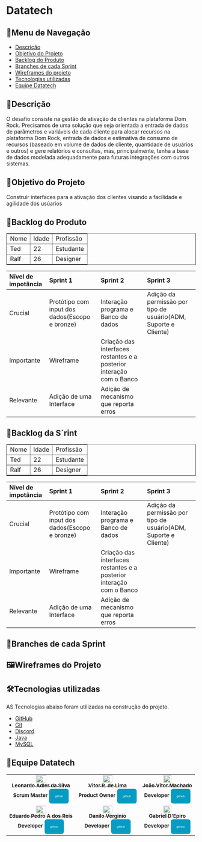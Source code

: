 # Datatech
<h2>📜Menu de Navegação</h2>

- [Descrição](#descrição)
- [Objetivo do Projeto](#objetivo-do-projeto)
- [Backlog do Produto](#backlog-do-produto)
- [Branches de cada Sprint](#branches-de-cada-sprint)
- [Wireframes do projeto](#wireframes-do-projeto)
- [Tecnologias utilizadas](#tecnologias-utilizadas)
- [Equipe Datatech ](#equipe-datatech)

<h2>📝Descrição</h2>
O desafio consiste na gestão de ativação de clientes na plataforma Dom Rock. Precisamos de uma 
solução que seja orientada a entrada de dados de parâmetros e variáveis de cada cliente para alocar 
recursos na plataforma Dom Rock, entrada de dados e estimativa de consumo de recursos (baseado 
em volume de dados de cliente, quantidade de usuários e outros) e gere relatórios e consultas, mas, 
principalmente, tenha a base de dados modelada adequadamente para futuras integrações com 
outros sistemas.

<h2>🎯Objetivo do Projeto</h2>
Construir interfaces para a ativação dos clientes visando a facilidade e agilidade dos usúarios

<h2>📄Backlog do Produto</h2>

<table border="1">
    <tr>
        <td>Nome</td>
        <td>Idade</td>
        <td>Profissão</td>
    </tr>
    <tr>
        <td>Ted</td>
        <td>22</td>
        <td>Estudante</td>
    </tr>
    <tr>
        <td>Ralf</td>
        <td>26</td>
        <td>Designer</td>
    </tr>
</table>

|Nível de impotância|Sprint 1|Sprint 2|Sprint 3|
|:------------------|:-------|:-------|:-------|
|Crucial| Protótipo com input dos dados(Escopo e bronze) | Interação programa e Banco de dados | Adição da permissão por tipo de usuário(ADM, Suporte e Cliente)  |  
|Importante| Wireframe        | Criação das interfaces restantes e a posterior interação com o Banco       |        |        
|Relevante| Adição de uma Interface | Adição de mecanismo que reporta erros    |        |    

<h2>📄Backlog da S´rint</h2>

<table border="1">
    <tr>
        <td>Nome</td>
        <td>Idade</td>
        <td>Profissão</td>
    </tr>
    <tr>
        <td>Ted</td>
        <td>22</td>
        <td>Estudante</td>
    </tr>
    <tr>
        <td>Ralf</td>
        <td>26</td>
        <td>Designer</td>
    </tr>
</table>

|Nível de impotância|Sprint 1|Sprint 2|Sprint 3|
|:------------------|:-------|:-------|:-------|
|Crucial| Protótipo com input dos dados(Escopo e bronze) | Interação programa e Banco de dados | Adição da permissão por tipo de usuário(ADM, Suporte e Cliente)  |  
|Importante| Wireframe        | Criação das interfaces restantes e a posterior interação com o Banco       |        |        
|Relevante| Adição de uma Interface | Adição de mecanismo que reporta erros    |        |

<h2>📄Branches de cada Sprint</h2>
<h2>🖼Wireframes do Projeto</h2>



<h2>🛠Tecnologias utilizadas</h2>

AS Tecnologias abaixo foram utilizadas na construção do projeto.
- [GitHub](https://github.com/)
- [Git](https://github.com/)
- [Discord](https://discord.com/)
- [Java](https://www.java.com/pt-BR/)
- [MySQL](https://www.mysql.com/)


</table>
<h2>🎲Equipe Datatech</h2>
<table>
<tr>
<td align="center">
<a href="https://github.com">
 
<img src="https://avatars.githubusercontent.com/u/88751032?v=4" width = "40%">            
<br />
<sub><b>Leonardo Adler da Silva</b></sub>
<br />
</a>
<sub><b>Scrum Master</b></sub>
<sub><b><a href="https://github.com/LeoAdlerr"><button style="background: #069cc2; border-radius: 6px; padding: 15px; cursor: pointer; color: #fff; border: none; font-size: 8px;">github</button></a></b></sub> 
<td align="center">
<a href="https://github.com">
 
<img src="https://avatars.githubusercontent.com/u/56142288?v=4" width = "40%"> 
<br />
<sub><b>Vitor R. de Lima</b></sub>
<br />
</a>
<sub><b>Product Owner</b></sub>
<sub><b><a href="https://github.com/VilRL"><button style="background: #069cc2; border-radius: 6px; padding: 15px; cursor: pointer; color: #fff; border: none; font-size: 8px;">github</button></a></b></sub> 
<br />
</td>
<td align="center">
<a href="https://github.com">

 <img src="https://avatars.githubusercontent.com/u/88752151?v=4" width = "40%"> 
<br />
<sub><b>João Vitor Machado</b></sub>
<br />
</a>
<sub><b>Developer</b></sub>
<sub><b><a href="https://github.com/jmachadoo"><button style="background: #069cc2; border-radius: 6px; padding: 15px; cursor: pointer; color: #fff; border: none; font-size: 8px;">github</button></a></b></sub> 
<br />
</td>
</tr>
<tr>
<td align="center">
<a href="https://github.com">
 
<img src="https://avatars.githubusercontent.com/u/90360441?v=4" width = "40%"> 
<br />
<sub><b>Eduardo Pedro A dos Reis</b></sub>
<br />
</a>
<sub><b>Developer</b></sub>
<sub><b><a href="https://github.com/EduardoPedroA"><button style="background: #069cc2; border-radius: 6px; padding: 15px; cursor: pointer; color: #fff; border: none; font-size: 8px;">github</button></a></b></sub>
<br />
</td>
<td align="center">
<a href="https://github.com">
  
<img src="https://avatars.githubusercontent.com/u/88066389?v=4" width = "40%"> 
<br />
<sub><b>Danilo Verginio</b></sub>
<br />
</a>
<sub><b>Developer</b></sub>
<sub><b><a href="https://github.com/Daniloel"><button style="background: #069cc2; border-radius: 6px; padding: 15px; cursor: pointer; color: #fff; border: none; font-size: 8px;">github</button></a></b></sub>
<br />
</td>
<td align="center">
<a href="https://github.com">
 
<img src="https://avatars.githubusercontent.com/u/90358435?v=4" width = "40%"> 
<br />
<sub><b>Gabriel D'Epiro</b></sub>
<br /> 
</a>
<sub><b>Developer</b></sub>
<sub><b><a href="https://github.com/GabrielDepiro"><button style="background: #069cc2; border-radius: 6px; padding: 15px; cursor: pointer; color: #fff; border: none; font-size: 8px;">github</button></a></b></sub>
<br />
</td>
</tr>
</table>


